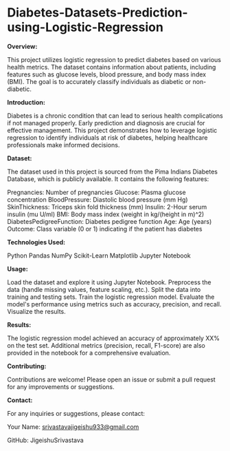 # Diabetes-Datasets-Prediction-using-Logistic-Regression

**Overview:**

This project utilizes logistic regression to predict diabetes based on various health metrics. The dataset contains information about patients, including features such as glucose levels, blood pressure, and body mass index (BMI). The goal is to accurately classify individuals as diabetic or non-diabetic.

**Introduction:**

Diabetes is a chronic condition that can lead to serious health complications if not managed properly. Early prediction and diagnosis are crucial for effective management. This project demonstrates how to leverage logistic regression to identify individuals at risk of diabetes, helping healthcare professionals make informed decisions.

**Dataset:**

The dataset used in this project is sourced from the Pima Indians Diabetes Database, which is publicly available. It contains the following features:

Pregnancies: Number of pregnancies
Glucose: Plasma glucose concentration
BloodPressure: Diastolic blood pressure (mm Hg)
SkinThickness: Triceps skin fold thickness (mm)
Insulin: 2-Hour serum insulin (mu U/ml)
BMI: Body mass index (weight in kg/(height in m)^2)
DiabetesPedigreeFunction: Diabetes pedigree function
Age: Age (years)
Outcome: Class variable (0 or 1) indicating if the patient has diabetes

**Technologies Used:**

Python
Pandas
NumPy
Scikit-Learn
Matplotlib
Jupyter Notebook

**Usage:**

Load the dataset and explore it using Jupyter Notebook.
Preprocess the data (handle missing values, feature scaling, etc.).
Split the data into training and testing sets.
Train the logistic regression model.
Evaluate the model's performance using metrics such as accuracy, precision, and recall.
Visualize the results.


**Results:**

The logistic regression model achieved an accuracy of approximately XX% on the test set. Additional metrics (precision, recall, F1-score) are also provided in the notebook for a comprehensive evaluation.



**Contributing:**

Contributions are welcome! Please open an issue or submit a pull request for any improvements or suggestions.

**Contact:**

For any inquiries or suggestions, please contact:

Your Name: srivastavajigeishu933@gmail.com

GitHub: JigeishuSrivastava  
